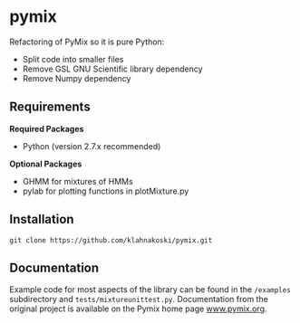 pymix
=====

Refactoring of PyMix so it is pure Python:

* Split code into smaller files
* Remove GSL GNU Scientific library dependency
* Remove Numpy dependency

Requirements
------------

**Required Packages**

* Python (version 2.7.x recommended)

**Optional Packages**

* GHMM for mixtures of HMMs
* pylab for plotting functions in plotMixture.py

Installation
------------

    git clone https://github.com/klahnakoski/pymix.git


Documentation
--------------

Example code for most aspects of the library can be found in
the `/examples` subdirectory and `tests/mixtureunittest.py`.
Documentation from the original project is available on the
Pymix home page www.pymix.org.

